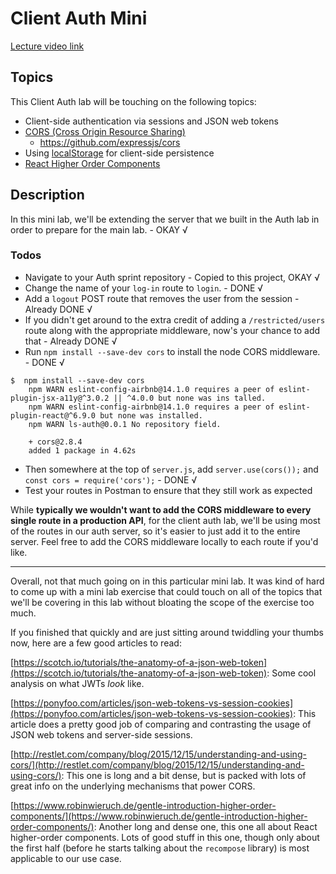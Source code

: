 # Client Auth Mini

[Lecture video link](https://www.youtube.com/watch?v=sqf1bh7kD3I&feature=youtu.be)

## Topics
This Client Auth lab will be touching on the following topics:
 * Client-side authentication via sessions and JSON web tokens
 * [CORS (Cross Origin Resource Sharing)](https://en.wikipedia.org/wiki/Cross-origin_resource_sharing)
   * https://github.com/expressjs/cors
 * Using [localStorage](https://developer.mozilla.org/en-US/docs/Web/API/Window/localStorage) for client-side persistence
 * [React Higher Order Components](https://facebook.github.io/react/docs/higher-order-components.html)

## Description
In this mini lab, we'll be extending the server that we built in the Auth lab in order to prepare for the main lab. - OKAY √

### Todos
 * Navigate to your Auth sprint repository - Copied to this project, OKAY √
 * Change the name of your `log-in` route to `login`. - DONE √
 * Add a `logout` POST route that removes the user from the session - Already DONE √
 * If you didn't get around to the extra credit of adding a `/restricted/users` route along with the appropriate middleware, now's your chance to add that - Already DONE √
 * Run `npm install --save-dev cors` to install the node CORS middleware. - DONE √
  ```console
  $  npm install --save-dev cors
      npm WARN eslint-config-airbnb@14.1.0 requires a peer of eslint-plugin-jsx-a11y@^3.0.2 || ^4.0.0 but none was ins talled.
      npm WARN eslint-config-airbnb@14.1.0 requires a peer of eslint-plugin-react@^6.9.0 but none was installed.
      npm WARN ls-auth@0.0.1 No repository field.

      + cors@2.8.4
      added 1 package in 4.62s
  ```
 * Then somewhere at the top of `server.js`, add `server.use(cors());` and `const cors = require('cors');` - DONE √
 * Test your routes in Postman to ensure that they still work as expected

While **typically we wouldn't want to add the CORS middleware to every single route in a production API**, for the client auth lab, we'll be using most of the
routes in our auth server, so it's easier to just add it to the entire server. Feel free to add the CORS middleware locally to each route if you'd like.

---

Overall, not that much going on in this particular mini lab. It was kind of hard to come up with a mini lab exercise that could touch on all of the topics
that we'll be covering in this lab without bloating the scope of the exercise too much.

If you finished that quickly and are just sitting around twiddling your thumbs now, here are a few good articles to read:

[https://scotch.io/tutorials/the-anatomy-of-a-json-web-token](https://scotch.io/tutorials/the-anatomy-of-a-json-web-token): Some cool analysis on what JWTs
_look_ like.

[https://ponyfoo.com/articles/json-web-tokens-vs-session-cookies](https://ponyfoo.com/articles/json-web-tokens-vs-session-cookies): This article does a pretty
good job of comparing and contrasting the usage of JSON web tokens and server-side sessions.

[http://restlet.com/company/blog/2015/12/15/understanding-and-using-cors/](http://restlet.com/company/blog/2015/12/15/understanding-and-using-cors/): This one
is long and a bit dense, but is packed with lots of great info on the underlying mechanisms that power CORS.

[https://www.robinwieruch.de/gentle-introduction-higher-order-components/](https://www.robinwieruch.de/gentle-introduction-higher-order-components/): Another
long and dense one, this one all about React higher-order components. Lots of good stuff in this one, though only about the first half (before he starts talking
about the `recompose` library) is most applicable to our use case.
